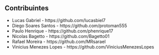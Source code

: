 <h2>Contribuintes</h2>
<ul>
  <li>Lucas Gabriel - https://github.com/lucasbiel7</li>
  <li>Diego Soares Santos - https://github.com/protoman555</li>
  <li>Paulo Henrique - https://github.com/phenrique17</li>
  <li>Nicolas Bagetto - https://github.com/Bagetto01</li>
  <li>Rafael Moreira - https://github.com/MRsarael</li>
  <li>Vinicius Menezes Lopes - https://github.com/ViniciusMenezesLopes</li>
</ul>
